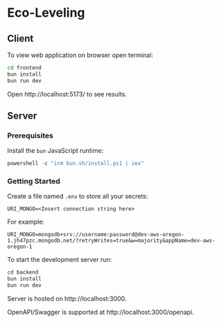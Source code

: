 # Eco-Leveling

## Client
To view web application on browser open terminal: 
```bash
cd frontend
bun install
bun run dev
```
Open http://localhost:5173/ to see results.

## Server

### Prerequisites

Install the `bun` JavaScript runtime:

```powershell
powershell -c "irm bun.sh/install.ps1 | iex"
```

### Getting Started

Create a file named `.env` to store all your secrets:

```env
URI_MONGO=<Insert connection string here>
```

For example:

```env
URI_MONGO=mongodb+srv://username:password@dev-aws-oregon-1.jh47pzc.mongodb.net/?retryWrites=true&w=majority&appName=dev-aws-oregon-1
```

To start the development server run:

```powershell
cd backend
bun install
bun run dev
```

Server is hosted on http://localhost:3000.

OpenAPI/Swagger is supported at http://localhost:3000/openapi.